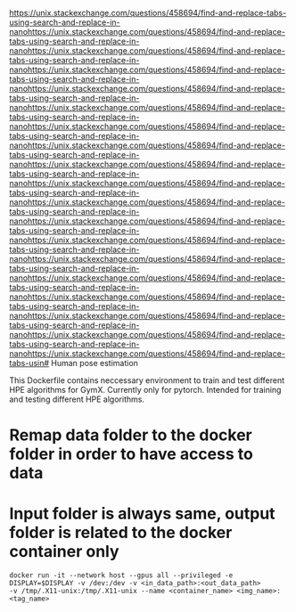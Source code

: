 https://unix.stackexchange.com/questions/458694/find-and-replace-tabs-using-search-and-replace-in-nanohttps://unix.stackexchange.com/questions/458694/find-and-replace-tabs-using-search-and-replace-in-nanohttps://unix.stackexchange.com/questions/458694/find-and-replace-tabs-using-search-and-replace-in-nanohttps://unix.stackexchange.com/questions/458694/find-and-replace-tabs-using-search-and-replace-in-nanohttps://unix.stackexchange.com/questions/458694/find-and-replace-tabs-using-search-and-replace-in-nanohttps://unix.stackexchange.com/questions/458694/find-and-replace-tabs-using-search-and-replace-in-nanohttps://unix.stackexchange.com/questions/458694/find-and-replace-tabs-using-search-and-replace-in-nanohttps://unix.stackexchange.com/questions/458694/find-and-replace-tabs-using-search-and-replace-in-nanohttps://unix.stackexchange.com/questions/458694/find-and-replace-tabs-using-search-and-replace-in-nanohttps://unix.stackexchange.com/questions/458694/find-and-replace-tabs-using-search-and-replace-in-nanohttps://unix.stackexchange.com/questions/458694/find-and-replace-tabs-using-search-and-replace-in-nanohttps://unix.stackexchange.com/questions/458694/find-and-replace-tabs-using-search-and-replace-in-nanohttps://unix.stackexchange.com/questions/458694/find-and-replace-tabs-using-search-and-replace-in-nanohttps://unix.stackexchange.com/questions/458694/find-and-replace-tabs-using-search-and-replace-in-nanohttps://unix.stackexchange.com/questions/458694/find-and-replace-tabs-using-search-and-replace-in-nanohttps://unix.stackexchange.com/questions/458694/find-and-replace-tabs-using-search-and-replace-in-nanohttps://unix.stackexchange.com/questions/458694/find-and-replace-tabs-using-search-and-replace-in-nanohttps://unix.stackexchange.com/questions/458694/find-and-replace-tabs-using-search-and-replace-in-nanohttps://unix.stackexchange.com/questions/458694/find-and-replace-tabs-usin# Human pose estimation 

This Dockerfile contains neccessary environment to train and test different HPE 
algorithms for GymX. Currently only for pytorch. Intended for training and testing 
different HPE algorithms. 


# Remap data folder to the docker folder in order to have access to data 
# Input folder is always same, output folder is related to the docker container only 

```
docker run -it --network host --gpus all --privileged -e DISPLAY=$DISPLAY -v /dev:/dev -v <in_data_path>:<out_data_path> 
-v /tmp/.X11-unix:/tmp/.X11-unix --name <container_name> <img_name>:<tag_name> 
```

